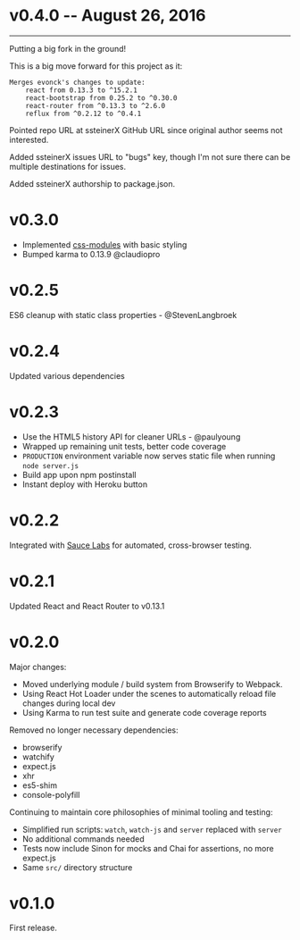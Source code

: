 # v0.4.0 -- August 26, 2016
---------------------------
Putting a big fork in the ground!

This is a big move forward for this project as it:

	Merges evonck's changes to update:
	    react from 0.13.3 to ^15.2.1
	    react-bootstrap from 0.25.2 to ^0.30.0
	    react-router from ^0.13.3 to ^2.6.0
	    reflux from ^0.2.12 to ^0.4.1

Pointed repo URL at ssteinerX GitHub URL since original author seems not
interested.

Added ssteinerX issues URL to "bugs" key, though I'm not sure there can be
multiple destinations for issues.

Added ssteinerX authorship to package.json.

# v0.3.0

- Implemented [css-modules](https://github.com/css-modules/css-modules) with basic styling
- Bumped karma to 0.13.9 @claudiopro

# v0.2.5

ES6 cleanup with static class properties - @StevenLangbroek

# v0.2.4

Updated various dependencies

# v0.2.3

- Use the HTML5 history API for cleaner URLs - @paulyoung
- Wrapped up remaining unit tests, better code coverage
- `PRODUCTION` environment variable now serves static file when running `node server.js`
- Build app upon npm postinstall
- Instant deploy with Heroku button

# v0.2.2

Integrated with [Sauce Labs](https://saucelabs.com/) for automated, cross-browser testing.

# v0.2.1

Updated React and React Router to v0.13.1

# v0.2.0

Major changes:
- Moved underlying module / build system from Browserify to Webpack.
- Using React Hot Loader under the scenes to automatically reload file changes during local dev
- Using Karma to run test suite and generate code coverage reports

Removed no longer necessary dependencies:
- browserify
- watchify
- expect.js
- xhr
- es5-shim
- console-polyfill

Continuing to maintain core philosophies of minimal tooling and testing:
- Simplified run scripts: `watch`, `watch-js` and `server` replaced with `server`
- No additional commands needed
- Tests now include Sinon for mocks and Chai for assertions, no more expect.js
- Same `src/` directory structure

# v0.1.0

First release.
